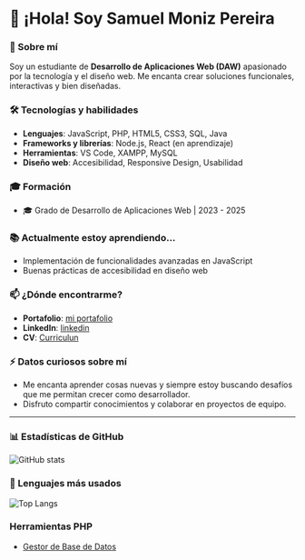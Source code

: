 # 👋 ¡Hola! Soy Samuel Moniz Pereira

### 🚀 Sobre mí
Soy un estudiante de **Desarrollo de Aplicaciones Web (DAW)** apasionado por la tecnología y el diseño web. Me encanta crear soluciones funcionales, interactivas y bien diseñadas. 

### 🛠️ Tecnologías y habilidades
- **Lenguajes**: JavaScript, PHP, HTML5, CSS3, SQL, Java
- **Frameworks y librerías**: Node.js, React (en aprendizaje)
- **Herramientas**: VS Code, XAMPP, MySQL
- **Diseño web**: Accesibilidad, Responsive Design, Usabilidad

### 🎓 Formación
- 🎓 Grado de Desarrollo de Aplicaciones Web | 2023 - 2025

### 📚 Actualmente estoy aprendiendo...
- Implementación de funcionalidades avanzadas en JavaScript
- Buenas prácticas de accesibilidad en diseño web

### 📫 ¿Dónde encontrarme?
- **Portafolio**: [mi portafolio](https://sam324sam.github.io/Blog/)
- **LinkedIn**: [linkedin](https://www.linkedin.com/in/samuel-moniz-pereira-897015342/)
- **CV**: [Curriculun](https://drive.google.com/file/d/1n_bb1LdiiCDaZGuRRbqvDhvFMsO02EoO/view?usp=sharing)

### ⚡ Datos curiosos sobre mí
- Me encanta aprender cosas nuevas y siempre estoy buscando desafíos que me permitan crecer como desarrollador.
- Disfruto compartir conocimientos y colaborar en proyectos de equipo.

---
### 📊 Estadísticas de GitHub
![GitHub stats](https://github-readme-stats.vercel.app/api?username=sam324sam&show_icons=true&theme=radical)

### 🎯 Lenguajes más usados
![Top Langs](https://github-readme-stats.vercel.app/api/top-langs/?username=sam324sam&layout=compact&theme=radical)

### Herramientas PHP
- [Gestor de Base de Datos](https://github.com/sam324sam/Gestion-movilidad)
